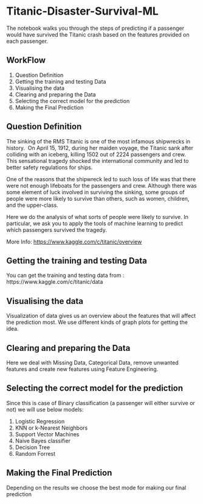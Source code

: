 # Titanic-Disaster-Survival-ML
The notebook walks you through the steps of predicting if a passenger would have survived the Titanic crash based on the features provided on each passenger.

<h2>WorkFlow</h2>
<ol>
<li>Question Definition</li>
<li>Getting the training and testing Data</li>
<li>Visualising the data</li>
<li>Clearing and preparing the Data</li>
<li>Selecting the correct model for the prediction</li>
<li>Making the Final Prediction</li>
</ol>
<h2>Question Definition</h2>
<p>The sinking of the RMS Titanic is one of the most infamous shipwrecks in history.&nbsp; On April 15, 1912, during her maiden voyage, the Titanic sank after colliding with an iceberg, killing 1502 out of 2224 passengers and crew. This sensational tragedy shocked the international community and led to better safety regulations for ships.</p>
<p>One of the reasons that the shipwreck led to such loss of life was that there were not enough lifeboats for the passengers and crew. Although there was some element of luck involved in surviving the sinking, some groups of people were more likely to survive than others, such as women, children, and the upper-class.</p>
<p>Here we do the analysis of what sorts of people were likely to survive. In particular, we ask you to apply the tools of machine learning to predict which passengers survived the tragedy.</p>
<p>More Info: <a href="https://www.kaggle.com/c/titanic/overview">https://www.kaggle.com/c/titanic/overview</a></p>
<h2>Getting the training and testing Data</h2>
<p>You can get the training and testing data from : https://www.kaggle.com/c/titanic/data</p>
<h2>Visualising the data</h2>
<p>Visualization of data gives us an overview about the features that will affect the prediction most. We use different kinds of graph plots for getting the idea.</p>
<h2>Clearing and preparing the Data</h2>
<p>Here we deal with Missing Data, Categorical Data, remove unwanted features and create new features using Feature Engineering.</p>
<h2>Selecting the correct model for the prediction</h2>
<p>Since this is case of Binary classification (a passenger will either survive or not) we will use below models:</p>
<ol>
<li>Logistic Regression</li>
<li>KNN or k-Nearest Neighbors</li>
<li>Support Vector Machines</li>
<li>Naive Bayes classifier</li>
<li>Decision Tree</li>
<li>Random Forrest</li>
</ol>
<h2>Making the Final Prediction</h2>
<p>Depending on the results we choose the best mode for making our final prediction</p>
